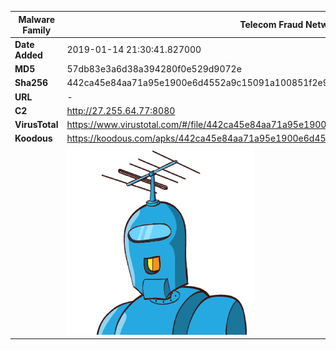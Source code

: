 | Malware Family | Telecom Fraud Network for South Koreans                      |
| -------------- | ------------------------------------------------------------ |
| **Date Added** | 2019-01-14 21:30:41.827000                                                   |
| **MD5**        | 57db83e3a6d38a394280f0e529d9072e                             |
| **Sha256**     | 442ca45e84aa71a95e1900e6d4552a9c15091a100851f2e9e299bc7e2f932a29 |
| **URL**        | -                                                            |
| **C2**         | http://27.255.64.77:8080 |
| **VirusTotal** | https://www.virustotal.com/#/file/442ca45e84aa71a95e1900e6d4552a9c15091a100851f2e9e299bc7e2f932a29/detection |
| **Koodous**    | https://koodous.com/apks/442ca45e84aa71a95e1900e6d4552a9c15091a100851f2e9e299bc7e2f932a29 |
|                | ![](../assets/442ca45e84aa71a95e1900e6d4552a9c15091a100851f2e9e299bc7e2f932a29.png) |
